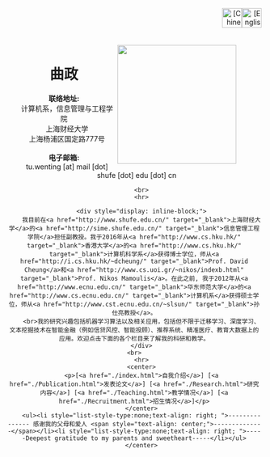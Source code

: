 <!DOCTYPE html>
<html>
	<head>
		<title>Wenting Tu's Homepage</title>
        <link rel="stylesheet" type="text/css" href="css/style.css">
        <!--<link rel="shortcut icon" href="hku.png">-->
    </head>
    <body>
        <center>
        <div class=container id="container">
  <p align="right"><a href ="index.html"><img src="figures/cn_icon.png" alt="[Chinese]" width=39px height=39px></a><a href ="indexen.html"><img src="figures/en_icon.png" alt="[English]" width=39px height=39px ></a></p>
        <div>
            <!--<img src="figures/wttu-hp.jpg" width=220px height=240px align=right float=right style="margin-top:30px;margin-right:70px;">-->
            <img src="figures/me-small.jpg" width=235px height=235px align=right float=right style="margin-top:20px;margin-right:50px;"> 
            <div style="margin-left:10px">
		<br>
                <h1>曲政</h1>          
                <b>联络地址:</b>
                <br>&nbsp;&nbsp; 计算机系，信息管理与工程学院
                <br>&nbsp;&nbsp; 上海财经大学
                <br>&nbsp;&nbsp; 上海杨浦区国定路777号
                <br>
                <br><b>电子邮箱:</b>
                <br>&nbsp;&nbsp; tu.wenting [at] mail [dot] shufe [dot] edu [dot] cn
            </div>
        </div>
        
        <br>
        <hr>
        
        <div style="display: inline-block;">
        我目前在<a href="http://www.shufe.edu.cn/" target="_blank">上海财经大学</a>的<a href="http://sime.shufe.edu.cn/" target="_blank">信息管理工程学院</a>担任副教授。我于2016年从<a href="http://www.cs.hku.hk/" target="_blank">香港大学</a>的<a href="http://www.cs.hku.hk/" target="_blank">计算机科学系</a>获得博士学位，师从<a href="http://i.cs.hku.hk/~dcheung/" target="_blank">Prof. David Cheung</a>和<a href="http://www.cs.uoi.gr/~nikos/indexb.html" target="_blank">Prof. Nikos Mamoulis</a>。在此之前, 我于2012年从<a href="http://www.ecnu.edu.cn/" target="_blank">华东师范大学</a>的<a href="http://www.cs.ecnu.edu.cn/" target="_blank">计算机系</a>获得硕士学位，师从<a href="http://www.cst.ecnu.edu.cn/~slsun/" target="_blank">孙仕亮教授</a>。
		<br>我的研究兴趣包括机器学习算法以及相关应用，包括但不限于迁移学习、深度学习、文本挖掘技术在智能金融（例如信贷风控、智能投顾）、推荐系统、精准医疗、教育大数据上的应用。欢迎点击下面的各个栏目来了解我的科研和教学。
		</div>
	<br>
        <hr>
        <center>
        <p>[<a href="./index.html">自我介绍</a>] [<a href="./Publication.html">发表论文</a>] [<a href="./Research.html">研究内容</a>] [<a href="./Teaching.html">教学情况</a>] [<a href="./Recruitment.html">招生情况</a>]</p>
        </center>
        <ul><li style="list-style-type:none;text-align: right; ">--------------- 感谢我的父母和爱人 <span style="text-align: center;">--------------</span></li><li style="list-style-type:none;text-align: right; ">-----Deepest gratitude to my parents and sweetheart-----</li></ul>
        </center>
    

<div id="cntvlive2-is-installed"></div></body></html>
